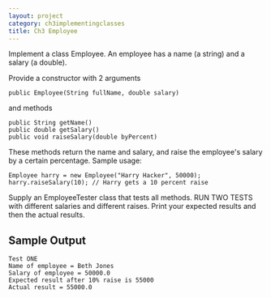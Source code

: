 ```yaml
---
layout: project
category: ch3implementingclasses
title: Ch3 Employee
---
```

Implement a class Employee. An employee has a name (a string) and a salary (a double).

Provide a constructor with 2 arguments
```
public Employee(String fullName, double salary)
```
and methods
```
public String getName()
public double getSalary()
public void raiseSalary(double byPercent)
```
These methods return the name and salary, and raise the employee's salary by a certain percentage. Sample usage:
```
Employee harry = new Employee("Harry Hacker", 50000);
harry.raiseSalary(10); // Harry gets a 10 percent raise
```
Supply an EmployeeTester class that tests all methods. RUN TWO TESTS with different salaries and different raises. Print your expected results and then the actual results.

## Sample Output
```
Test ONE
Name of employee = Beth Jones
Salary of employee = 50000.0
Expected result after 10% raise is 55000
Actual result = 55000.0
```

<!--
@Test
public void testGetName() {
// Failure message:
// Failed testGetName
Employee temp = new Employee("Bill Gates", 100.00);
assertEquals(temp.getName(),"Bill Gates");
Employee temp2 = new Employee("Steve Jobs", 100.00);
assertEquals(temp2.getName(),"Steve Jobs");
}
@Test
public void testRaise15() {
// Failure message:
// Failed testRaise15
Employee temp = new Employee("Bill Gates", 100.00);
temp.raiseSalary(15.0);
assertEquals(temp.getSalary(),115.0,0.0000000001);
}
@Test
public void testRaise19point9() {
// Failure message:
// Failed testRaise19point9
Employee temp = new Employee("Steve Jobs", 50000.00);
temp.raiseSalary(19.9);
assertEquals(temp.getSalary(),59950.0,0.0000000001);
}
-->
